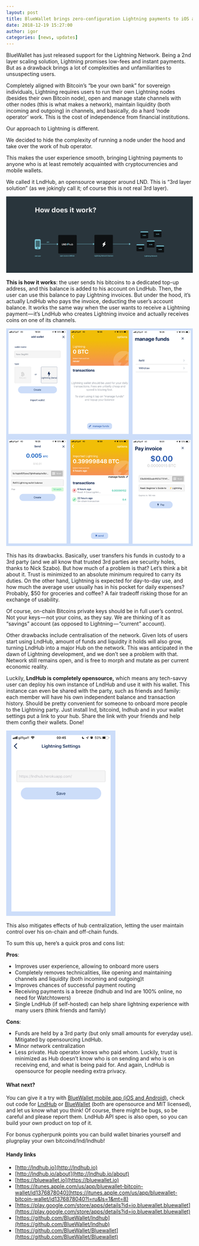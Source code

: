 ```yaml
---
layout: post
title: BlueWallet brings zero-configuration Lightning payments to iOS and Android
date: 2018-12-19 15:27:00
author: igor
categories: [news, updates]
---
```


BlueWallet has just released support for the Lightning Network. Being a 2nd layer scaling solution, Lightning promises low-fees and instant payments. But as a drawback brings a lot of complexities and unfamiliarities to unsuspecting users.

Completely aligned with Bitcoin’s “be your own bank” for sovereign individuals, Lightning requires users to run their own Lightning nodes (besides their own Bitcoin node), open and manage state channels with other nodes (this is what makes a network), maintain liquidity (both incoming and outgoing) in channels, and basically, do a hard ‘node operator’ work. This is the cost of independence from financial institutions.

Our approach to Lightning is different.

We decided to hide the complexity of running a node under the hood and take over the work of hub operator.

This makes the user experience smooth, bringing Lightning payments to anyone who is at least remotely acquainted with cryptocurrencies and mobile wallets.

We called it LndHub, an opensource wrapper around LND. This is “3rd layer solution” (as we jokingly call it; of course this is not real 3rd layer).

![](/uploads/blog/1__vqmo5jBOWO1VeKG25UHvXQ.png)


**This is how it works**: the user sends his bitcoins to a dedicated top-up address, and this balance is added to his account on LndHub. Then, the user can use this balance to pay Lightning invoices. But under the hood, it’s actually LndHub who pays the invoice, deducting the user’s account balance. It works the same way when the user wants to receive a Lightning payment — it’s LndHub who creates Lightning invoice and actually receives coins on one of its channels.

![](/uploads/blog/1__y4mllrICanzylWy4rrkdyg.png)

This has its drawbacks. Basically, user transfers his funds in custody to a 3rd party (and we all know that trusted 3rd parties are security holes, thanks to Nick Szabo). But how much of a problem is that? Let’s think a bit about it. Trust is minimized to an absolute minimum required to carry its duties. On the other hand, Lightning is expected for day-to-day use, and how much the average user usually has in his pocket for daily expenses? Probably, $50 for groceries and coffee? A fair tradeoff risking those for an exchange of usability.

Of course, on-chain Bitcoins private keys should be in full user’s control. Not your keys — not your coins, as they say. We are thinking of it as “savings” account (as opposed to Lightning — “current” account).

Other drawbacks include centralisation of the network. Given lots of users start using LndHub, amount of funds and liquidity it holds will also grow, turning LndHub into a major Hub on the network. This was anticipated in the dawn of Lightning development, and we don’t see a problem with that. Network still remains open, and is free to morph and mutate as per current economic reality.

Luckily, **LndHub is completely opensource,** which means any tech-savvy user can deploy his own instance of LndHub and use it with his wallet. This instance can even be shared with the party, such as friends and family: each member will have his own independent balance and transaction history. Should be pretty convenient for someone to onboard more people to the Lightning party. Just install lnd, bitcoind, lndhub and in your wallet settings put a link to your hub. Share the link with your friends and help them config their wallets. Done!

![](/uploads/blog/1__Q12kpMPZ726TWRJGl__iT__w.png)

This also mitigates effects of hub centralization, letting the user maintain control over his on-chain and off-chain funds.

To sum this up, here’s a quick pros and cons list:

**Pros**:

*   Improves user experience, allowing to onboard more users
*   Completely removes technicalities, like opening and maintaining channels and liquidity (both incoming and outgoing)t
*   Improves chances of successful payment routing
*   Receiving payments is a breeze (lndhub and lnd are 100% online, no need for Watchtowers)
*   Single LndHub (if self-hosted) can help share lightning experience with many users (think friends and family)

**Cons**:

*   Funds are held by a 3rd party (but only small amounts for everyday use). Mitigated by opensourcing LndHub.
*   Minor network centralization
*   Less private. Hub operator knows who paid whom. Luckily, trust is minimized as Hub doesn’t know who is on sending and who is on receiving end, and what is being paid for. And again, LndHub is opensource for people needing extra privacy.

#### What next?

You can give it a try with [BlueWallet mobile app (iOS and Android)](https://bluewallet.io), check out code for [LndHub](https://github.com/BlueWallet/LndHub) or [BlueWallet](https://github.com/bluewallet/bluewallet) (both are opensource and MIT licensed), and let us know what you think! Of course, there might be bugs, so be careful and please report them. LndHub API spec is also open, so you can build your own product on top of it.

For bonus cypherpunk points you can build wallet binaries yourself and plugnplay your own bitcoind/lnd/lndhub!

#### Handy links

*   [http://lndhub.io](http://lndhub.io)
*   [http://lndhub.io/about](http://lndhub.io/about)
*   [https://bluewallet.io](https://bluewallet.io)
*   [https://itunes.apple.com/us/app/bluewallet-bitcoin-wallet/id1376878040](https://itunes.apple.com/us/app/bluewallet-bitcoin-wallet/id1376878040?l=ru&ls=1&mt=8)
*   [https://play.google.com/store/apps/details?id=io.bluewallet.bluewallet](https://play.google.com/store/apps/details?id=io.bluewallet.bluewallet)
*   [https://github.com/BlueWallet/lndhub](https://github.com/BlueWallet/lndhub)
*   [https://github.com/BlueWallet/Bluewallet](https://github.com/BlueWallet/Bluewallet)